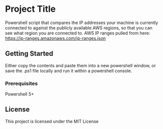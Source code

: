 # Project Title

Powershell script that compares the IP addresses your machine is currently connected to against the publicly available AWS regions, so that you can see what region you are connected to. AWS IP ranges pulled from here: 
https://ip-ranges.amazonaws.com/ip-ranges.json

## Getting Started

Either copy the contents and paste them into a new powershell window, or save the .ps1 file locally and run it within a powershell console.

### Prerequisites

Powershell 5+

## License

This project is licensed under the MIT License
